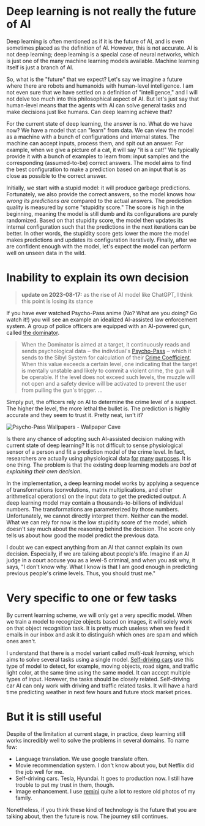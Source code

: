 # Deep learning is not really the future of AI

Deep learning is often mentioned as if it is the future of AI, and is even sometimes placed as the definition of AI. However, this is not accurate. AI is not deep learning; deep learning is a special case of neural networks, which is just one of the many machine learning models available. Machine learning itself is just a branch of AI.

So, what is the "future" that we expect? Let's say we imagine a future where there are robots and humanoids with human-level intelligence. I am not even sure that we have settled on a definition of "intelligence," and I will not delve too much into this philosophical aspect of AI. But let's just say that human-level means that the agents with AI can solve general tasks and make decisions just like humans. Can deep learning achieve that?

For the current state of deep learning, the answer is no. What do we have now? We have a model that can "learn" from data. We can view the model as a machine with a bunch of configurations and internal states. The machine can accept inputs, process them, and spit out an answer. For example, when we give a picture of a cat, it will say "it is a cat!" We typically provide it with a bunch of examples to learn from: input samples and the corresponding (assumed-to-be) correct answers. The model aims to find the best configuration to make a prediction based on an input that is as close as possible to the correct answer.

Initially, we start with a stupid model: it will produce garbage predictions. Fortunately, we also provide the correct answers, so the model knows *how wrong its predictions are* compared to the actual answers. The prediction quality is measured by some "stupidity score." The score is high in the beginning, meaning the model is still dumb and its configurations are purely randomized. Based on that stupidity score, the model then updates its internal configuration such that the predictions in the next iterations can be better. In other words, the stupidity score gets lower the more the model makes predictions and updates its configuration iteratively. Finally, after we are confident enough with the model, let's expect the model can perform well on unseen data in the wild.

# Inability to explain its own decision

> **update on 2023-08-17:** as the rise of AI model like ChatGPT, I think this point is losing its stance

If you have ever watched Psycho-Pass anime (No? What are you doing? Go watch it!) you will see an example an idealized AI-assisted law enforcement system. A group of police officers are equipped with an AI-powered gun, called [the dominator](https://psychopass.fandom.com/wiki/The_Dominator).

> When the Dominator is aimed at a target, it continuously reads and sends psychological data ‒ the individual's [Psycho-Pass](https://psychopass.fandom.com/wiki/Psycho-Pass) ‒ which it sends to the Sibyl System for calculation of their [Crime Coefficient](https://psychopass.fandom.com/wiki/Crime_Coefficient_(Index)). When this value exceeds a certain level, one indicating that the target is mentally unstable and likely to commit a violent crime, the gun will be operable. If the level does not exceed such levels, the muzzle will not open and a safety device will be activated to prevent the user from pulling the gun's trigger. ...

Simply put, the officers rely on AI to determine the crime level of a suspect. The higher the level, the more lethal the bullet is. The prediction is highly accurate and they seem to trust it. Pretty neat, isn't it?

![Psycho-Pass Wallpapers - Wallpaper Cave](https://wallpapercave.com/wp/wp1874877.jpg)

Is there any chance of adopting such AI-assisted decision making with current state of deep learning? It is not difficult to sense physiological sensor of a person and fit a prediction model of the crime level. In fact, researchers are actually using physiological data [for](https://www.sciencedirect.com/science/article/pii/S157106611930009X) [many](https://ieeexplore.ieee.org/abstract/document/6681508) [purposes](https://ieeexplore.ieee.org/abstract/document/9094297/). It is one thing. The problem is that the existing deep learning models are *bad at explaining their own decision*.

In the implementation, a deep learning model works by applying a sequence of transformations (convolutions, matrix multiplications, and other arithmetical operations) on the input data to get the predicted output. A deep learning model may contain a thousands-to-billions of individual numbers. The transformations are parameterized by those numbers. Unfortunately, we cannot directly interpret them. Neither can the model. What we can rely for now is the low stupidity score of the model, which doesn't say much about the reasoning behind the decision. The score only tells us about how good the model predict the previous data.

I doubt we can expect anything from an AI that cannot explain its own decision. Especially, if we are talking about people's life. Imagine if an AI judge in a court accuse you as a level-5 criminal, and when you ask why, it says, "I don't know why. What I know is that I am good enough in predicting previous people's crime levels. Thus, you should trust me."

# Very specific to one or few tasks

By current learning scheme, we will only get a very specific model. When we train a model to recognize objects based on images, it will solely work on that object recognition task. It is pretty much useless when we feed it emails in our inbox and ask it to distinguish which ones are spam and which ones aren't.

I understand that there is a model variant called *multi-task learning*, which aims to solve several tasks using a single model. [Self-driving cars](https://blogs.nvidia.com/blog/2019/04/15/how-does-a-self-driving-car-see/) use this type of model to detect, for example, moving objects, road signs, and traffic light color, at the same time using the same model. It can accept multiple types of input. However, the tasks should be closely related. Self-driving car AI can only work with driving and traffic related tasks. It will have a hard time predicting weather in next few hours and future stock market prices.

# But it is still useful

Despite of the limitation at current stage, in practice, deep learning still works incredibly well to solve the problems in several domains. To name few:

- Language translation. We use google translate often.
- Movie recommendation system. I don't know about you, but Netflix did the job well for me.
- Self-driving cars. Tesla, Hyundai. It goes to production now. I still have trouble to put my trust in them, though.
- Image enhancement. I use [remini](https://www.bigwinepot.com/index_en.html) quite a lot to restore old photos of my family.

Nonetheless, if you think these kind of technology is the future that you are talking about, then the future is now. The journey still continues.